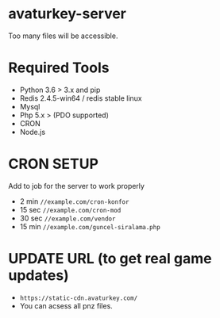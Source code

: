 # avaturkey-server


Too many files will be accessible.

# Required Tools 

- Python 3.6 > 3.x and pip
- Redis 2.4.5-win64 / redis stable linux
- Mysql
- Php 5.x > (PDO supported) 
- CRON
- Node.js

# CRON SETUP

Add to job for the server to work properly

- 2 min
`//example.com/cron-konfor`
- 15 sec
`//example.com/cron-mod`
- 30 sec
`//example.com/vendor`
- 15 min
`//example.com/guncel-siralama.php`

# UPDATE URL (to get real game updates)

- `https://static-cdn.avaturkey.com/`
- You can acsess all pnz files.


